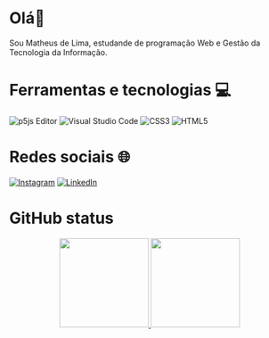 # Olá<font style="vertical-align: inherit;">👋</font></font>

Sou Matheus de Lima, estudande de programação Web e Gestão da Tecnologia da Informação.


# Ferramentas e tecnologias 💻
![p5js Editor](https://img.shields.io/badge/p5.js-ED225D?style=for-the-badge&logo=p5.js&logoColor=FFFFFF) ![Visual Studio Code](https://img.shields.io/badge/Visual%20Studio%20Code-0078d7.svg?style=for-the-badge&logo=visual-studio-code&logoColor=white) ![CSS3](https://img.shields.io/badge/css3-%231572B6.svg?style=for-the-badge&logo=css3&logoColor=white) ![HTML5](https://img.shields.io/badge/html5-%23E34F26.svg?style=for-the-badge&logo=html5&logoColor=white)

# Redes sociais 🌐

[![Instagram](https://img.shields.io/badge/Instagram-%23E4405F.svg?logo=Instagram&logoColor=white)](https://instagram.com/matheusdesantana11) [![LinkedIn](https://img.shields.io/badge/LinkedIn-%230077B5.svg?logo=linkedin&logoColor=white)](https://linkedin.com/in/matheus-de-lima-860954293) 

# GitHub status
<p align="center">
  <a href="https://github.com/YanWallas">
    <img height="160em" src="https://github-readme-stats-sigma-five.vercel.app/api?username=MatheusLimaa1&show_icons=true&include_all_commits=true&count_private=false&title_color=6954e3&icon_color=ccbb00&text_color=c9d1d9&bg_color=0d1117"/>
    <img height="160em" src="https://github-readme-stats-sigma-five.vercel.app/api/top-langs/?username=MatheusLimaa1&layout=compact&langs_count=7&title_color=6954e3&icon_color=ccbb00&text_color=c9d1d9&bg_color=0d1117"/>
  </a>
</p>


